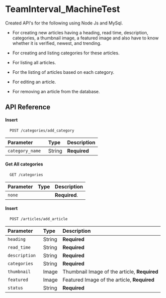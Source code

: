 # TeamInterval_MachineTest

Created API's for the following using Node Js and MySql.

- For creating new articles having a heading, read time, description, categories, a thumbnail image, a featured image and also have to know whether it is verified, newest, and trending.

- For creating and listing categories for these articles.

- For listing all articles.

- For the listing of articles based on each category.

- For editing an article.

- For removing an article from the database.
## API Reference

#### Insert 

```http
  POST /categories/add_category
```

| Parameter | Type     | Description                |
| :-------- | :------- | :------------------------- |
| `category_name ` | String | **Required**|

#### Get All categories

```http
  GET /categories
```

| Parameter | Type     | Description                       |
| :-------- | :------- | :-------------------------------- |
| `none`      |  | **Required**. |


#### Insert 

```http
  POST /articles/add_article
```

| Parameter | Type     | Description                |
| :-------- | :------- | :------------------------- |
| `heading ` | String | **Required**|
| `read_time ` | String | **Required**|
| `description ` | String | **Required**|
| `categories ` | String | **Required**|
| `thumbnail ` | Image | Thumbnail Image of the article, **Required**|
| `featured ` | Image | Featured Image of the article, **Required**|
| `status ` | String | **Required**|

